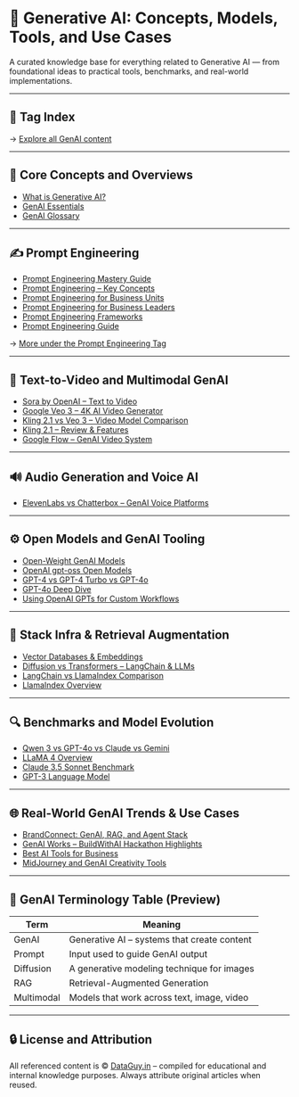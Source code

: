 # 🧠 Generative AI: Concepts, Models, Tools, and Use Cases

A curated knowledge base for everything related to Generative AI — from foundational ideas to practical tools, benchmarks, and real-world implementations.

---

## 📌 Tag Index  
→ [Explore all GenAI content](https://dataguy.in/tag/genai/)

---

## 🧠 Core Concepts and Overviews

- [What is Generative AI?](https://dataguy.in/artificial-intelligence/generative-ai/)
- [GenAI Essentials](https://dataguy.in/generative-ai-essentials/)
- [GenAI Glossary](https://dataguy.in/artificial-intelligence/genai-glossary/)

---

## ✍️ Prompt Engineering

- [Prompt Engineering Mastery Guide](https://dataguy.in/prompt-engineering-mastery/)
- [Prompt Engineering – Key Concepts](https://dataguy.in/artificial-intelligence/prompt-engineering/)
- [Prompt Engineering for Business Units](https://dataguy.in/artificial-intelligence/prompt-engineering-for-business-units/)
- [Prompt Engineering for Business Leaders](https://dataguy.in/artificial-intelligence/prompt-engineering-for-business-leaders/)
- [Prompt Engineering Frameworks](https://dataguy.in/artificial-intelligence/prompt-engineering-frameworks/)
- [Prompt Engineering Guide](https://dataguy.in/artificial-intelligence/prompt-engineering-guide/)

→ [More under the Prompt Engineering Tag](https://dataguy.in/tag/prompt-engineering/)

---

## 🎥 Text-to-Video and Multimodal GenAI

- [Sora by OpenAI – Text to Video](https://dataguy.in/artificial-intelligence/openai/sora-openai-text-video-model/)
- [Google Veo 3 – 4K AI Video Generator](https://dataguy.in/artificial-intelligence/google-veo-3-ai-video-native-audio-4k/)
- [Kling 2.1 vs Veo 3 – Video Model Comparison](https://dataguy.in/artificial-intelligence/kling-2-1-vs-veo-3-comparison/)
- [Kling 2.1 – Review & Features](https://dataguy.in/artificial-intelligence/kling-2-1-review-cinematic-ai-video-model/)
- [Google Flow – GenAI Video System](https://dataguy.in/artificial-intelligence/google-flow-ai-video-generator/)

---

## 🔊 Audio Generation and Voice AI

- [ElevenLabs vs Chatterbox – GenAI Voice Platforms](https://dataguy.in/artificial-intelligence/ai-powered-audio-platforms-elevenlabs-vs-chatterbox/)

---

## ⚙️ Open Models and GenAI Tooling

- [Open-Weight GenAI Models](https://dataguy.in/artificial-intelligence/open-weight-genai-models/)
- [OpenAI gpt-oss Open Models](https://dataguy.in/artificial-intelligence/openai/openai-gpt-oss-open-models/)
- [GPT-4 vs GPT-4 Turbo vs GPT-4o](https://dataguy.in/artificial-intelligence/openai/gpt-4-vs-gpt-4-turbo-vs-gpt-4o-key-differences/)
- [GPT-4o Deep Dive](https://dataguy.in/artificial-intelligence/openai/gpt-4o-openai-may-13-2024/)
- [Using OpenAI GPTs for Custom Workflows](https://dataguy.in/artificial-intelligence/openai/openai-gpts/)

---

## 🧱 Stack Infra & Retrieval Augmentation

- [Vector Databases & Embeddings](https://dataguy.in/artificial-intelligence/vector-databases-and-vector-embeddings/)
- [Diffusion vs Transformers – LangChain & LLMs](https://dataguy.in/artificial-intelligence/llm-langchain-diffusion-models/)
- [LangChain vs LlamaIndex Comparison](https://dataguy.in/artificial-intelligence/langchain-vs-llamaindex-a-comprehensive-comparison-for-llm-applications/)
- [LlamaIndex Overview](https://dataguy.in/artificial-intelligence/llamaindex-data-integration-framework-for-llms-explained/)

---

## 🔍 Benchmarks and Model Evolution

- [Qwen 3 vs GPT-4o vs Claude vs Gemini](https://dataguy.in/artificial-intelligence/qwen-3-vs-gpt4o-claude-gemini-llm-comparison/)
- [LLaMA 4 Overview](https://dataguy.in/artificial-intelligence/llama-4-models-moe-multimodal-context-2025/)
- [Claude 3.5 Sonnet Benchmark](https://dataguy.in/artificial-intelligence/claude-3-5-sonnet-redefining-ai-intelligence-and-speed/)
- [GPT-3 Language Model](https://dataguy.in/artificial-intelligence/gpt-3-language-model/gpt-3-language-model-developed-by-openai/)

---

## 🌐 Real-World GenAI Trends & Use Cases

- [BrandConnect: GenAI, RAG, and Agent Stack](https://dataguy.in/brand-connect/generative-ai-rag-ai-agents-emerging-technologies/)
- [GenAI Works – BuildWithAI Hackathon Highlights](https://dataguy.in/brand-connect/genai-works-buildwithai-hackathon-2024/)
- [Best AI Tools for Business](https://dataguy.in/brand-connect/best-ai-tools-for-business/)
- [MidJourney and GenAI Creativity Tools](https://dataguy.in/brand-connect/best-ai-tools-midjourney/)

---

## 🧾 GenAI Terminology Table (Preview)

| Term         | Meaning                                       |
|--------------|-----------------------------------------------|
| GenAI        | Generative AI – systems that create content   |
| Prompt       | Input used to guide GenAI output              |
| Diffusion    | A generative modeling technique for images    |
| RAG          | Retrieval-Augmented Generation                |
| Multimodal   | Models that work across text, image, video    |

---

## 🔒 License and Attribution

All referenced content is © [DataGuy.in](https://dataguy.in) – compiled for educational and internal knowledge purposes. Always attribute original articles when reused.

